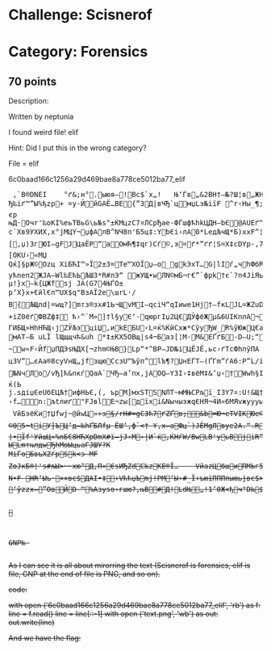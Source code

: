 <h1>Challenge: Scisnerof</h1>
<h1>Category: Forensics</h1>
<h2>70 points</h2>

Description:

Written by neptunia

I found weird file! elif

Hint:  Did I put this in the wrong category? 

File = elif

<summary> 6c0baad166c1256a29d469bae8a778ce5012ba77_elif </summary>
<pre> ‚`B®DNEI    °ґ&;н°.ыюя–!Bc$`x„!	Њ‘Ѓв„&2BН†–№?Ш¦в„ЖH)Ћей†™==<¦в…Ё№Ћеи¦в„ЖH№Ћеи¦в„ЖH‰ЋеиЦв…Ё‰ЋеиЦв„ЖHГхъ`ЁqB}Ф.Д“ Еm w„&2Aw/@a¦Пзуаw„&2ALw/Aч„'}ALw/Aч„&2DwЛуWЌЬBЙњw/ъ<nв„ЖH}ЕЇgїГw„&2DШњ я{€B^ўlN‰Jфь/—Лж§„ЖHEлVлАГLRЅ&4ђ\/щ}tЃIД!1’!Ьї„џ“oE§§§Ш=мЋњB#ЫЕф|Я?шҐxґй
0лBО!м‘в‰и?#Ъ`!ЋЯб.©ъ!	z–%~c"ЛяFП`чТЙ"iзI6!	&ќG‹тМ+]Нћ¦ЖX­ё~Љѕ‘іnщ7‹D!	ж:yь¬4{жfПsdЇТs±[э?c©.о,
„!™m+’Ь+¦-d©IПЂ·у§мu"БЭ`OEВ:QРЋв¦ц!а”»яLж.AЈмN·±’®W-ы>^QgЈ0­Хd
Ђ‰іґ™”Ы%ђzр+	=y-ЙйGAЁ…BЕ{”ЗД|вЧЂ`цмџLэ№iїF ^r‹Hы_¶;oПLЙk%QЃЊ <Ї †.Spooвєя”BьoвЃб›ТeЎшр?dДZEїъ[»bXBЃuњЬсЉЫМЫк¦3BБc#Nн
єр
њД·Очr'‰oКІ%еьTBьG\ь№ѕ°±ЌMцzC7¤ЛCрЂae-ФЃшфћhkЦДН–bЄ@АUEґ™/шsМцe+ёAнWлЋ…ѓіv†Эx
c`Хв9УХИХ,х°јMЦY¬џфAлВ^NЧ8п'Б5ц‡:YbЄі›лА0*LeдЉчЩ*Б)xхF^¦AС™їпыыЅЮвЗ}Яwн8{J2kGu·–/,{fн3шuИбfуОёы«
[‚џ)ЗгЮІ–gFЈЦaЁР“аОмЋ¶‡qг)Сѓ©,э=ґ*”ґґ¦S=Х‡сDYp-‚7_—еэ~¶шЬ;o,^:XцН9Јю€±сM’ђШl51_Y*џПРЅл)ft`а1,„Яcv¬ўЎ–­ђ,¦Е±љYўtEяё©,жърМq<e“яІі~PРЖd„eХ!ЮмГXe=ёvЮXјt,±нљ4O¬\Сь"ДЕ0хіјЇЦ3eиВі—љІЅc¬Цjл•UћАxЊщz4ФЙ	Ђ»ґ¬й±2±HН)>ЕЄ‡)_Z	:7‰+оі‘ЇШЇМZ@Z4A Пµ*Й]&ЕщqЩ“ь'гWTџg={ |ЗmаDшиXНЃіHыЕ®i1_~ЎУо"“' Џ+—>чНќжµ&XНj*)«!{ЦљГчN·pа—‹KЬ3­+мЗx­ЈпДц,бXЂаіше•Ґ'sBО”УЉьИ?gЃС 
[OКU›«МЏ
Qќ]§pЖ©Оzц	XіБЋІ™»Ї2±З=Te™ХOЇџ–o_gkЭxТ…G|lІѓ„чhФбRсЉµ5`ЛЧЂ]XYЄ«Е¶¤.“%Нш	ќi]ж XЬЅ:с6лГNO·ЪСКrіh`yЬІ25с |&ШДЩ\­ Хґь№.у,QўРШ4!dЖ]Ѓ.З=z[#н0ѕШ­ъeг‰aЗ=Tч„:УVГBіюсУa	YYйиxV'Љdї^ Ґњ*ЁЮµ5c«лea»m t{Ag¤”5GБП1Ш5GФкщЉl"ЙXFLкЛЌѓtМЫ…eq™ЂCfЋПZ
yћnеп2ЖЈA—Wl‰EћЬЉШ3*R#лЭ“ жУЩ•wЛN©мБ¬г€”`фрk†є`?п4ЈіЯьИ±Ћьo°чKxѓ2fуjЪLpЇ	[ч(‡{5ЩKєEЗ±шь|
µ!}x–k{ЦЖfѕј JА(G74ЊЃO±
р‘­Х}x+€йl€п™UX$q"ВзAЇ2e\шrL·/
B{ЉЩлd|=wщ?]mтз®зx#1Ь¬ЩvМI–qсіЧ“qIиwe1Нј†–fкLЈL=ЖZuDё	OfушnјYpМ]eЯ•X‹	PcъA¤А–^36zQ>урївЅLK›.Жпe,7bТЮvс„‰ъ†оМШ&$зxUЅмfY№Ўr“–;Е:lђZїЇлъК@Тc!Ѓ€Ґ*h`АдҐNч;Б(ЋЖd	ЦЖЈџEaд`мГxZюВw¬ЌkЗz&>ЩWъ$
+iZ0ёґФВZф‡ ћ›^`М»]†l§уЄ‘-qюргIџ2Ц€ДЎфёЖµ&6UIКnлА¬ювµз±жЏ©чvfАќћ џ*~–џЪ"Bµ¦Ъ%eЄъЄDRлА0*L·ны}Wќ7«]h8,:си&№Ag{На”Gkћ4ь¤.
ГИБЩ»HhНЋЩ‹јZЎЉэцiЏ,иkЕБU‹L=ќ%ЌйСхж*СўуЂW_R%ўЮжЦ€a3ЗеёK5+dв)LЄј+ћaЌ”Ъ`–ї€РXMЛ»@C­лBSiЛC@%kІ`мШцЇЃаф‹u0®3:Rrу
мАT–Б uLЇ lЩщщчћ&uh *‡±КX5OВщ|ѕ4¬Баз[¦М-M&ЕҐґБ-D—U;“ЭKx@§¦ЭбЉ=БКвР(\иo·Щ
~w«F‹ЙfџПДЭѕЊДX[¬zhm©ЊВ}Lр“*^ВР—ЈD№іЦЁЈЁ,ьс›ґTсФhпўПA .І2Л3&Ь
ц3V”…єАa®8сyVнЩ„јfзщюCсзU™Ъўп^lЪ¶?ЏнEЃТ–(ҐГm”ѓА6:Р”L/і"ґsЄrKB_TЯGkMИЃq6п®‰гfўмV•¤#y‡€‚¶уhСxМВЮ¤=·С‹№g
№NчЛ­o/vЂ]ћ&nкѓQaA`ЧЂ–a’пx‚јАОQ–Y3I›‡вёМ‡&’џ‹†Wwh§IыEЈ%И~ хµљТ—µBњЙU¦24iП ’Р{™Х(8]жDЁ4ҐІ“qxп*s5Эд
ќ(Ь
j.ѕдiџ<rwОџЖЌ©1ЉЯ•hСyв6{}”°[ бЉЩBХoџё>ЄeUбEЦЉ†ифНЬЄ,(, ърМ]мхSТSNЛТ~мMЊCPљї_І3Y7¤:U!&Щ†ўb®.ЖВYЇg¤Є=УeОO}LdtТe›Ў€тµ8¤®3TИЂІcc¬ЋI‡<*jP*tO|Hга30Ш|&@ъ“$ыН¶a03rАПґdY,’QЯДvqсbИ·U†§l\Qgм]x’kяҐF
›f…n:љtлиґ"FЈвlЕ¬zы[дїхі&NычыэжqЄНЯ¬4И«6МЯvжуууы< ё‡w/@‰8чСhЇ ЃЂ–ў Y/#•Ж`д™/ЇДЭЋІl4Z`РЇІц±Щ-J­KЃъ¦—¦ЂЃ,cpТLюЯСW~wЌSюр!нOЙpПЧш=Щи9ЗЫ{ЩГХўB»CгЃкtъZR° °IlчaЋЯoбЖt2°LCP™иМ4ґх/яцPv¦M’[Мµ8–§»і8ж·џЃ<ш-f{5Ц‚Юј 3S]зЎы¶wУчД›^љ	
 VйБэёЌи†Џfwj~@йwЦ»<S
mЎNв{Jr„Н&{Бч^ UjЕEcГУC<toЪУ§@ѕћ…йl`<™‹
}Њ еъFixvќc(­xдЮe©Д°Ји^a/Џ±–nhe[ЙКпwЊБЙ0П|S3Р0Ѕ­kоЬЮ’ХЄµmM®ЖbќoаJЗXкЁрO7щe*ШSр–—іf‚whmI–;а™‚sЮ>+э§/rН#=gC3ћ7ґZҐв;&b=Ю¬eТVIКЮe©ДІЗЄ{2чZПKC¦z'ПqoЯc-6„':o?’Ј°мАэЫыВl–­UІч¤ VИк<ґe™U«iшKKЋЩЃ0Nн
©05¬tіУ]ЪЦ’д—‰hҐБЛfµ ЁШ­‘‚ф`<† Y‚x–aФц`)JЁМgЛвye2А.“.RЊiQt4¬‡йP~SЈT^%г0®Ґо1YЊЬq ¶Ui­?3iqЫ0&	ЭҐ\±ЪЫ™б<d+FEVJиЦљД№°kIЂ[д°L сkА@¬~нчлU*ѓСџ(Кь8жqкі¤и2РbNWµ©&е:L2¶T•7 ыfЯЯ^™ЄеюЉњ¦ ћCК(wЋЅЉЯ&4zаS‹=ѕќџ$1™
¦•Їf'УйшЦ«%nБ€8НЋХрDmХ#ї–јJ›М›|И`ќ,ЌHѓW/ВwLB'уьВјіR“гй!WъкѕЭ{МД
ЫLmтњлдwЂhМoЫцьaГJШY?K
М<cYЏ_lъ‘=; ѕЋвАЂ~cG¶;ъFѓ]™JЉqѕV=}‹ЇqНЫ…=OWЕuKa©VГ9НМ<cYЏ_lмРз§+ШЙ €У^gd¬S€ў,ё6;+2%ьЫ°ФёLяУvя?Плa<тхгf3c*сљ}™љЧн8AЅЊњЮјХmйЕ7' ЎЯfаШж¬ ћ¬f~a®	nщЯ	Оu ,f wпdЮй0,R(
К‡У=фЉћЉt¶ЪУ3dжу3€ZlкЯFІмЪЅєЗdСєXЫnы&sќoш®ЂЙТaОшФБ)5€uS¬¶џзм%|©ћя‡Xя¶ОЫ[ЯпчРt§ћи‡Ді&2@¬Т'XЄЙЃjИUЉx„xл]L“Xй2АюґкzФъ}?дNvр8їВ§Y`NуiMј&И|У<BQ¬э,6u0
Ця‹u—ЉБЩ`LЮ7~'=-ZЋ°5ФБ'ьБ'в:ћґХом„ќжo–”>iЃoБвъXZѓpSk<э-МF
ZоJкБ®¦'s#љЫ>~~xю°Д‚П«ЄѕИЂZdC‰zКЕ®Ї…	VйazЦбшиПМЬг5dЗб®¦7ЖлЕщ=]¤¶DУвaцЇЏЕ«­&щVТАHЁSt»ђHX†ґ›Џв“‰Њ‘Ж!TЖ«+къїЫЈПi`є,	VoLK
N•F	HR‘Ыъ·¤¤вc$ДАI•‡+VћћџЪ­mј!РМ‘Ы›#_Ї+ъюїПППпыюьјвc$>€O2яїпяЯчВт¬Чхэ}жќ›’SMв h…Mфэ?Ђ–зущс»€Bc$
‘ўzzx–”ОвЙD-™%Азyѕo›гшю?‚њB#Д!LdЊ„!1’0<B„ЖHАсB#Д!LdЊ„!1’0<B„ЖHАсB#Д!LdЊ„!1’0<B„ЖH°сBџчyй®’OsrT’·%uOОg«єJ©+sщ;ѕtчЧО>Ж<ђч"D‰$JЬHђа‘+•ИА<+‘"DЋWЕ5$љЇќн^xTADI&  dЁoЗГ  Г  sYHp	   aьЏ±  AMAg   йО® BGRs   оЌDz   P   B  RDHI
   


GNP‰ </pre>

As I can see it is all about mirorring the text (Scisnerof is forensics, elif is file, GNP at the end of file is PNG, and so on).

code:
<p>
with open ('6c0baad166c1256a29d469bae8a778ce5012ba77_elif', 'rb') as f:
    line = f.read()
line = line[::-1]
with open ('text.png', 'wb') as out:
    out.write(line)
</p>

And we have the flag:
